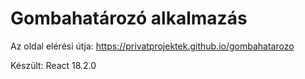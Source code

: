 # Gombahatározó alkalmazás

Az oldal elérési útja: https://privatprojektek.github.io/gombahatarozo 

Készült: React 18.2.0
